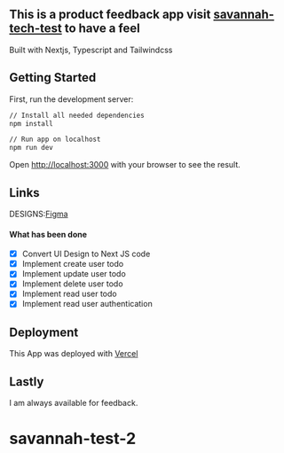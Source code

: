 ## This is a product feedback app visit [savannah-tech-test](https://savannah-tech.vercel.app/) to have a feel

Built with Nextjs, Typescript and Tailwindcss

## Getting Started

First, run the development server:

```bash
// Install all needed dependencies
npm install

// Run app on localhost
npm run dev


```

Open [http://localhost:3000](http://localhost:3000) with your browser to see the result.

## Links

DESIGNS:[Figma](<https://www.figma.com/design/j33roGeDIyLJK0yJJm4EPB/Cooking-Template-%F0%9F%9F%A3-by-Flowbase.co-(Community)?node-id=402-71&t=ECrEYPGaVPGxqi7h-0>)

#### What has been done

- [x] Convert UI Design to Next JS code
- [x] Implement create user todo
- [x] Implement update user todo
- [x] Implement delete user todo
- [x] Implement read user todo
- [x] Implement read user authentication

## Deployment

This App was deployed with [Vercel](https://vercel.com/)

## Lastly

I am always available for feedback.
# savannah-test-2
